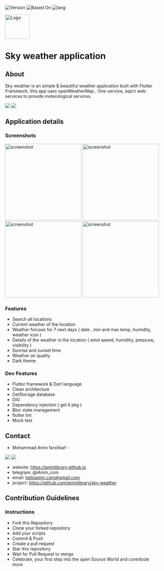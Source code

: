 ![Version](https://img.shields.io/badge/version-03.12.13.2-yellow)
![Based On](https://img.shields.io/badge/Base-Flutter-blue)
![lang](https://img.shields.io/badge/lang-dart-9cf)

<img src="https://github.com/user-attachments/assets/c9f4f68d-91ba-486f-ab55-d69736a65adf" alt="Logo" width="80" height="80">

# Sky weather application

## About
Sky weather is an simple & beautiful weather application built with Flutter Framework.
this app uses openWeatherMap , One-service, aqicn web services to provide meterological services.

<p>
<img src="https://img.icons8.com/color/35/000000/flutter.png"/> 
<img src="https://img.icons8.com/color/35/000000/dart.png"/> 
</p>

## Application details 

### Screenshots
<div display: "inline-block";>
<img src="https://github.com/user-attachments/assets/125db356-2a91-478a-9c8e-cca75e3c26a5" alt="screenshot" width="250">
<img src="https://github.com/user-attachments/assets/7e6e137b-1c8d-4440-9778-180a8c16d5e4" alt="screenshot" width="250">
<img src="https://github.com/user-attachments/assets/138ad621-d6fc-480b-9ef6-9b4afa7f2347" alt="screenshot" width="250">
<img src="https://github.com/user-attachments/assets/d142cf48-f666-4109-b991-07bd8cf46b74" alt="screenshot" width="250">
</div>

### Features
* Search all locations
* Current weather of the location
* Weather forcase for 7 next days ( date , min and max temp, humidity, weather icon )
* Details of the weather in the location ( wind speed, humidity, pressure, visibility )
* Sunrise and sunset time
* Weather air quality
* Dark theme

### Dev Features
* Flutter framework & Dart language
* Clean architecture
* GetStorage database
* DIO
* Dependency injection ( get it pkg )
* Bloc state management
* flutter lint
* Mock test

## Contact
- Mohammad Amin farshbaf -
<p align="left">  
<a href="https://t.me/iAmin_com" target="blank"><img src="https://img.icons8.com/color/35/000000/telegram-app--v1.png"/></a>
<a href="mailto:helloamin.com@gmail.com" target="blank"><img src="https://img.icons8.com/color/35/000000/gmail.png"/></a>
</p>

* website: https://aminlibrary.github.io
* telegram: @iAmin_com
* email: helloamin.com@gmail.com
* project: https://github.com/aminlibrary/sky-weather

## Contribution Guidelines

### Instructions

- Fork this Repository
- Clone your forked repository
- Add your scripts
- Commit & Push
- Create a pull request
- Star this repository
- Wait for Pull Request to merge
- Celebrate, your first step into the open Source World and contribute more
